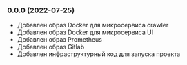 ### 0.0.0 (2022-07-25)

- Добавлен образ Docker для микросервиса crawler
- Добавлен образ Docker для микросервиса UI
- Добавлен образ Prometheus
- Добавлен образ Gitlab
- Добавлен инфраструктурный код для запуска проекта
